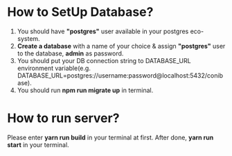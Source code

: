# How to SetUp Database?

1. You should have **"postgres"** user available in your postgres eco-system.
2. **Create a database** with a name of your choice & assign **"postgres"** user to the database, **admin** as password.
3. You should put your DB connection string to DATABASE_URL environment variable(e.g. DATABASE_URL=postgres://username:password@localhost:5432/conibase).
4. You should run **npm run migrate up** in terminal.

# How to run server?

Please enter **yarn run build** in your terminal at first.
After done, **yarn run start** in your terminal.
